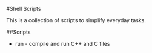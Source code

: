 #Shell Scripts

This is a collection of scripts to simplify everyday tasks.

##Scripts

* run - compile and run C++ and C files
